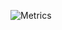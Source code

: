 ![Metrics](https://metrics.lecoq.io/MohamadElhadidy?template=classic&base.indepth=true&base.hireable=true&languages=1&achievements=1&repositories=1&base=header%2C%20activity%2C%20community%2C%20repositories%2C%20metadata&base.indepth=true&base.hireable=true&base.skip=false&repositories.batch=100&repositories.forks=false&repositories.affiliations=owner&languages=false&languages.ignored=Hack%2CShell%2CSCSS%2CBatchfile%2CProcfile&languages.limit=10&languages.other=false&languages.colors=github&languages.sections=most-used&languages.indepth=false&languages.analysis.timeout=15&languages.recent.load=300&languages.recent.days=14&repositories=false&repositories.pinned=0&repositories.starred=0&repositories.random=0&repositories.order=pinned%2Cfeatured%2C%20starred&achievements=false&achievements.threshold=C&achievements.secrets=true&achievements.display=detailed&achievements.limit=0&config.timezone=Africa%2FCairo)
